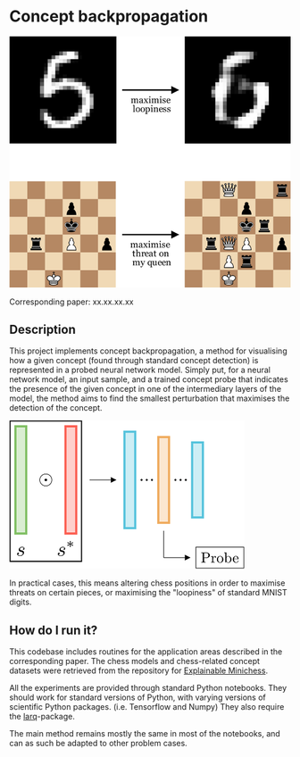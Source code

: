 # Concept backpropagation


![Example](header.png)

Corresponding paper: xx.xx.xx.xx

## Description
This project implements concept backpropagation, a method for visualising how a given concept (found through standard concept detection) is represented in a probed neural network model. Simply put, for a neural network model, an input sample, and a trained concept probe that indicates the presence of the given concept in one of the intermediary layers of the model, the method aims to find the smallest perturbation that maximises the detection of the concept. 

![Example](main_figure.png)

In practical cases, this means altering chess positions in order to maximise threats on certain pieces, or maximising the "loopiness" of standard MNIST digits.

## How do I run it?
This codebase includes routines for the application areas described in the corresponding paper. The chess models and chess-related concept datasets were retrieved from the repository for [Explainable Minichess](https://github.com/patrik-ha/explainable-minichess).

All the experiments are provided through standard Python notebooks. They should work for standard versions of Python, with varying versions of scientific Python packages. (i.e. Tensorflow and Numpy) They also require the [larq](https://github.com/larq/larq)-package.

The main method remains mostly the same in most of the notebooks, and can as such be adapted to other problem cases.